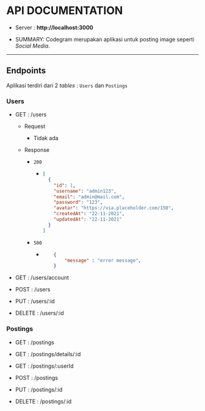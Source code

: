 # API DOCUMENTATION

- Server : **http://localhost:3000**

- SUMMARY: Codegram merupakan aplikasi untuk posting image seperti _Social Media_.

---

## Endpoints

Aplikasi terdiri dari 2 _tables_ : `Users` dan `Postings`

### Users

- GET : /users

  - Request

    - Tidak ada

  - Response

    - `200`

      - ```json
        [
          {
            "id": 1,
            "username": "admin123",
            "email": "admin@mail.com",
            "password": "123",
            "avatar": "https://via.placeholder.com/150",
            "createdAt": "22-11-2021",
            "updatedAt": "22-11-2021"
          }
        ]
        ```

    - `500`

      - ```json
            {
                "message" : "error message",
            }
        ```

- GET : /users/account

- POST : /users

- PUT : /users/:id

- DELETE : /users/:id

### Postings

- GET : /postings

- GET : /postings/details/:id

- GET : /postings/:userId

- POST : /postings

- PUT : /postings/:id

- DELETE : /postings/:id
